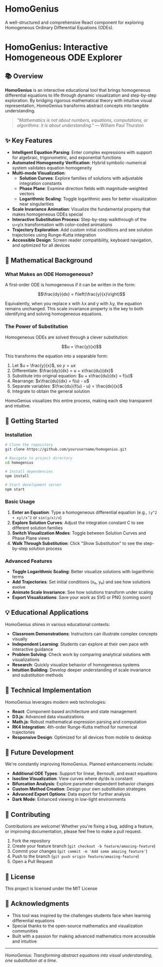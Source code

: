 # HomoGenius
A well-structured and comprehensive React component for exploring Homogeneous Ordinary Differential Equations (ODEs).
# HomoGenius: Interactive Homogeneous ODE Explorer

## 📚 Overview

**HomoGenius** is an interactive educational tool that brings homogeneous differential equations to life through dynamic visualization and step-by-step exploration. By bridging rigorous mathematical theory with intuitive visual representation, HomoGenius transforms abstract concepts into tangible understanding.

> *"Mathematics is not about numbers, equations, computations, or algorithms: it is about understanding."* — William Paul Thurston

## ✨ Key Features

- **Intelligent Equation Parsing**: Enter complex expressions with support for algebraic, trigonometric, and exponential functions
- **Automated Homogeneity Verification**: Hybrid symbolic-numerical system validates equation homogeneity
- **Multi-mode Visualization**:
  - **Solution Curves**: Explore families of solutions with adjustable integration constants
  - **Phase Plane**: Examine direction fields with magnitude-weighted vectors
  - **Logarithmic Scaling**: Toggle logarithmic axes for better visualization near singularities
- **Scale Invariance Animation**: Visualize the fundamental property that makes homogeneous ODEs special
- **Interactive Substitution Process**: Step-by-step walkthrough of the u=y/x transformation with color-coded animations
- **Trajectory Exploration**: Add custom initial conditions and see solution trajectories using Runge-Kutta integration
- **Accessible Design**: Screen reader compatibility, keyboard navigation, and optimized for all devices

## 🧮 Mathematical Background

### What Makes an ODE Homogeneous?

A first-order ODE is homogeneous if it can be written in the form:

$$\frac{dy}{dx} = f\left(\frac{y}{x}\right)$$

Equivalently, when you replace x with λx and y with λy, the equation remains unchanged. This scale invariance property is the key to both identifying and solving homogeneous equations.

### The Power of Substitution

Homogeneous ODEs are solved through a clever substitution:

$$u = \frac{y}{x}$$

This transforms the equation into a separable form:

1. Let $u = \frac{y}{x}$, so $y = ux$
2. Differentiate: $\frac{dy}{dx} = u + x\frac{du}{dx}$
3. Substitute into original equation: $u + x\frac{du}{dx} = f(u)$
4. Rearrange: $x\frac{du}{dx} = f(u) - u$
5. Separate variables: $\frac{du}{f(u) - u} = \frac{dx}{x}$
6. Integrate to obtain the general solution

HomoGenius visualizes this entire process, making each step transparent and intuitive.

## 🚀 Getting Started

### Installation

```bash
# Clone the repository
git clone https://github.com/yourusername/homogenius.git

# Navigate to project directory
cd homogenius

# Install dependencies
npm install

# Start development server
npm start
```

### Basic Usage

1. **Enter an Equation**: Type a homogeneous differential equation (e.g., `(y^2 + xy)/x^2` or `sin(y/x)/x`)
2. **Explore Solution Curves**: Adjust the integration constant C to see different solution families
3. **Switch Visualization Modes**: Toggle between Solution Curves and Phase Plane views
4. **Walk Through Substitution**: Click "Show Substitution" to see the step-by-step solution process

### Advanced Features

- **Toggle Logarithmic Scaling**: Better visualize solutions with logarithmic terms
- **Add Trajectories**: Set initial conditions (x₀, y₀) and see how solutions evolve
- **Animate Scale Invariance**: See how solutions transform under scaling
- **Export Visualizations**: Save your work as SVG or PNG (coming soon)

## 💡 Educational Applications

HomoGenius shines in various educational contexts:

- **Classroom Demonstrations**: Instructors can illustrate complex concepts visually
- **Independent Learning**: Students can explore at their own pace with interactive guidance
- **Problem Solving**: Check work by comparing analytical solutions with visualizations
- **Research**: Quickly visualize behavior of homogeneous systems
- **Intuition Building**: Develop deeper understanding of scale invariance and substitution methods

## 🧠 Technical Implementation

HomoGenius leverages modern web technologies:

- **React**: Component-based architecture and state management
- **D3.js**: Advanced data visualizations
- **Math.js**: Robust mathematical expression parsing and computation
- **RK4 Integration**: 4th-order Runge-Kutta method for numerical trajectories
- **Responsive Design**: Optimized for all devices from mobile to desktop

## 🔮 Future Development

We're constantly improving HomoGenius. Planned enhancements include:

- **Additional ODE Types**: Support for linear, Bernoulli, and exact equations
- **Isocline Visualization**: View curves where dy/dx is constant
- **Bifurcation Analysis**: Explore parameter-dependent behavior changes
- **Custom Method Creation**: Design your own substitution strategies
- **Advanced Export Options**: Data export for further analysis
- **Dark Mode**: Enhanced viewing in low-light environments

## 🤝 Contributing

Contributions are welcome! Whether you're fixing a bug, adding a feature, or improving documentation, please feel free to make a pull request.

1. Fork the repository
2. Create your feature branch (`git checkout -b feature/amazing-feature`)
3. Commit your changes (`git commit -m 'Add some amazing feature'`)
4. Push to the branch (`git push origin feature/amazing-feature`)
5. Open a Pull Request

## 📝 License

This project is licensed under the MIT License

## 🙏 Acknowledgments

- This tool was inspired by the challenges students face when learning differential equations
- Special thanks to the open-source mathematics and visualization communities
- Built with a passion for making advanced mathematics more accessible and intuitive

---

*HomoGenius: Transforming abstract equations into visual understanding, one substitution at a time.*
